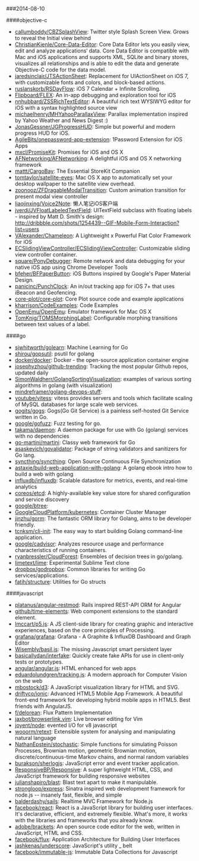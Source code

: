 ###2014-08-10

####objective-c
* [callumboddy/CBZSplashView](https://github.com/callumboddy/CBZSplashView): Twitter style Splash Screen View. Grows to reveal the Initial view behind
* [ChristianKienle/Core-Data-Editor](https://github.com/ChristianKienle/Core-Data-Editor): Core Data Editor lets you easily view, edit and analyze applications‘ data. Core Data Editor is compatible with Mac and iOS applications and supports XML, SQLite and binary stores, visualizes all relationships and is able to edit the data and generate Objective-C code for the data model.
* [jaredsinclair/JTSActionSheet](https://github.com/jaredsinclair/JTSActionSheet): Replacement for UIActionSheet on iOS 7, with customizable fonts and colors, and block-based actions.
* [ruslanskorb/RSDayFlow](https://github.com/ruslanskorb/RSDayFlow): iOS 7 Calendar + Infinite Scrolling.
* [Flipboard/FLEX](https://github.com/Flipboard/FLEX): An in-app debugging and exploration tool for iOS
* [nnhubbard/ZSSRichTextEditor](https://github.com/nnhubbard/ZSSRichTextEditor): A beautiful rich text WYSIWYG editor for iOS with a syntax highlighted source view
* [michaelhenry/MHYahooParallaxView](https://github.com/michaelhenry/MHYahooParallaxView): Parallax implementation inspired by Yahoo Weather and News Digest :)
* [JonasGessner/JGProgressHUD](https://github.com/JonasGessner/JGProgressHUD): Simple but powerful and modern progress HUD for iOS.
* [AgileBits/onepassword-app-extension](https://github.com/AgileBits/onepassword-app-extension): 1Password Extension for iOS Apps
* [mxcl/PromiseKit](https://github.com/mxcl/PromiseKit): Promises for iOS and OS X
* [AFNetworking/AFNetworking](https://github.com/AFNetworking/AFNetworking): A delightful iOS and OS X networking framework
* [mattt/CargoBay](https://github.com/mattt/CargoBay): The Essential StoreKit Companion
* [tomtaylor/satellite-eyes](https://github.com/tomtaylor/satellite-eyes): Mac OS X app to automatically set your desktop wallpaper to the satellite view overhead.
* [zoonooz/ZFDragableModalTransition](https://github.com/zoonooz/ZFDragableModalTransition): Custom animation transition for present modal view controller
* [liaojinxing/Voice2Note](https://github.com/liaojinxing/Voice2Note): 懒人笔记iOS客户端
* [jverdi/JVFloatLabeledTextField](https://github.com/jverdi/JVFloatLabeledTextField): UITextField subclass with floating labels - inspired by Matt D. Smith's design: http://dribbble.com/shots/1254439--GIF-Mobile-Form-Interaction?list=users
* [VAlexander/Chameleon](https://github.com/VAlexander/Chameleon): A Lightweight x Powerful Flat Color Framework for iOS
* [ECSlidingViewController/ECSlidingViewController](https://github.com/ECSlidingViewController/ECSlidingViewController): Customizable sliding view controller container.
* [square/PonyDebugger](https://github.com/square/PonyDebugger): Remote network and data debugging for your native iOS app using Chrome Developer Tools
* [bfeher/BFPaperButton](https://github.com/bfeher/BFPaperButton): iOS Buttons inspired by Google's Paper Material Design.
* [panicinc/PunchClock](https://github.com/panicinc/PunchClock): An in/out tracking app for iOS 7+ that uses iBeacon and Geofencing.
* [core-plot/core-plot](https://github.com/core-plot/core-plot): Core Plot source code and example applications
* [kharrison/CodeExamples](https://github.com/kharrison/CodeExamples): Code Examples
* [OpenEmu/OpenEmu](https://github.com/OpenEmu/OpenEmu): Emulator framework for Mac OS X
* [TomKnig/TOMSMorphingLabel](https://github.com/TomKnig/TOMSMorphingLabel): Configurable morphing transitions between text values of a label.

####go
* [sjwhitworth/golearn](https://github.com/sjwhitworth/golearn): Machine Learning for Go
* [shirou/gopsutil](https://github.com/shirou/gopsutil): psutil for golang
* [docker/docker](https://github.com/docker/docker): Docker - the open-source application container engine
* [josephyzhou/github-trending](https://github.com/josephyzhou/github-trending): Tracking the most popular Github repos, updated daily
* [SimonWaldherr/GolangSortingVisualization](https://github.com/SimonWaldherr/GolangSortingVisualization): examples of various sorting algorithms in golang (with visualization)
* [mindreframer/golang-devops-stuff](https://github.com/mindreframer/golang-devops-stuff): 
* [youtube/vitess](https://github.com/youtube/vitess): vitess provides servers and tools which facilitate scaling of MySQL databases for large scale web services.
* [gogits/gogs](https://github.com/gogits/gogs): Gogs(Go Git Service) is a painless self-hosted Git Service written in Go.
* [google/gofuzz](https://github.com/google/gofuzz): Fuzz testing for go.
* [takama/daemon](https://github.com/takama/daemon): A daemon package for use with Go (golang) services with no dependencies
* [go-martini/martini](https://github.com/go-martini/martini): Classy web framework for Go
* [asaskevich/govalidator](https://github.com/asaskevich/govalidator): Package of string validators and sanitizers for Go lang.
* [syncthing/syncthing](https://github.com/syncthing/syncthing): Open Source Continuous File Synchronization
* [astaxie/build-web-application-with-golang](https://github.com/astaxie/build-web-application-with-golang): A golang ebook intro how to build a web with golang
* [influxdb/influxdb](https://github.com/influxdb/influxdb): Scalable datastore for metrics, events, and real-time analytics
* [coreos/etcd](https://github.com/coreos/etcd): A highly-available key value store for shared configuration and service discovery
* [google/btree](https://github.com/google/btree): 
* [GoogleCloudPlatform/kubernetes](https://github.com/GoogleCloudPlatform/kubernetes): Container Cluster Manager
* [jinzhu/gorm](https://github.com/jinzhu/gorm): The fantastic ORM library for Golang, aims to be developer friendly.
* [tcnksm/cli-init](https://github.com/tcnksm/cli-init): The easy way to start building Golang command-line application.
* [google/cadvisor](https://github.com/google/cadvisor): Analyzes resource usage and performance characteristics of running containers.
* [ryanbressler/CloudForest](https://github.com/ryanbressler/CloudForest): Ensembles of decision trees in go/golang.
* [limetext/lime](https://github.com/limetext/lime): Experimental Sublime Text clone
* [dropbox/godropbox](https://github.com/dropbox/godropbox): Common libraries for writing Go services/applications.
* [fatih/structure](https://github.com/fatih/structure): Utilities for Go structs

####javascript
* [platanus/angular-restmod](https://github.com/platanus/angular-restmod): Rails inspired REST-API ORM for Angular
* [github/time-elements](https://github.com/github/time-elements): Web component extensions to the standard <time> element.
* [lmccart/p5.js](https://github.com/lmccart/p5.js): A JS client-side library for creating graphic and interactive experiences, based on the core principles of Processing.
* [grafana/grafana](https://github.com/grafana/grafana): Grafana - A Graphite & InfluxDB Dashboard and Graph Editor
* [Wisembly/basil.js](https://github.com/Wisembly/basil.js): The missing Javascript smart persistent layer
* [basicallydan/interfake](https://github.com/basicallydan/interfake): Quickly create fake APIs for use in client-only tests or prototypes.
* [angular/angular.js](https://github.com/angular/angular.js): HTML enhanced for web apps
* [eduardolundgren/tracking.js](https://github.com/eduardolundgren/tracking.js): A modern approach for Computer Vision on the web
* [mbostock/d3](https://github.com/mbostock/d3): A JavaScript visualization library for HTML and SVG.
* [driftyco/ionic](https://github.com/driftyco/ionic): Advanced HTML5 Mobile App Framework. A beautiful front-end framework for developing hybrid mobile apps in HTML5. Best friends with AngularJS.
* [f/delorean](https://github.com/f/delorean): Flux Pattern Implementation
* [jaxbot/browserlink.vim](https://github.com/jaxbot/browserlink.vim): Live browser editing for Vim
* [joyent/node](https://github.com/joyent/node): evented I/O for v8 javascript
* [wooorm/retext](https://github.com/wooorm/retext): Extensible system for analysing and manipulating natural language
* [NathanEpstein/stochastic](https://github.com/NathanEpstein/stochastic): Simple functions for simulating Poisson Processes, Brownian motion, geometric Brownian motion, discrete/continuous-time Markov chains, and normal random variables
* [burakson/sherlogjs](https://github.com/burakson/sherlogjs): JavaScript error and event tracker application.
* [ResponsiveBP/Responsive](https://github.com/ResponsiveBP/Responsive): A super lightweight HTML, CSS, and JavaScript framework for building responsive websites
* [julianshapiro/blast](https://github.com/julianshapiro/blast): Blast text apart to make it manipulable.
* [strongloop/express](https://github.com/strongloop/express): Sinatra inspired web development framework for node.js -- insanely fast, flexible, and simple
* [balderdashy/sails](https://github.com/balderdashy/sails): Realtime MVC Framework for Node.js
* [facebook/react](https://github.com/facebook/react): React is a JavaScript library for building user interfaces. It's declarative, efficient, and extremely flexible. What's more, it works with the libraries and frameworks that you already know.
* [adobe/brackets](https://github.com/adobe/brackets): An open source code editor for the web, written in JavaScript, HTML and CSS.
* [facebook/flux](https://github.com/facebook/flux): Application Architecture for Building User Interfaces
* [jashkenas/underscore](https://github.com/jashkenas/underscore): JavaScript's utility _ belt
* [facebook/immutable-js](https://github.com/facebook/immutable-js): Immutable Data Collections for Javascript
